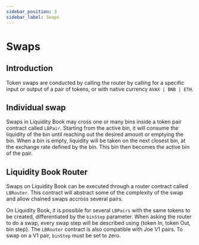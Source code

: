 ```yaml
---
sidebar_position: 3
sidebar_label: Swaps
---
```


# Swaps

## Introduction

Token swaps are conducted by calling the router by calling for a specific input or output of a pair of tokens, or with native currency `AVAX | BNB | ETH`.

## Individual swap

Swaps in Liquidity Book may cross one or many bins inside a token pair contract called `LBPair`. Starting from the active bin, it will consume the liquidity of the bin until reaching out the desired amount or emptying the bin. When a bin is empty, liquidity will be taken on the next closest bin, at the exchange rate defined by the bin. This bin then becomes the active bin of the pair.

<!-- TODO: Needs a section on surge pricing -->

## Liquidity Book Router

Swaps on Liquidity Book can be executed through a router contract called `LBRouter`. This contract will abstract some of the complexity of the swap and allow chained swaps accross several pairs.

On Liquidity Book, it is possible for several `LBPairs` with the same tokens to be created, differentiated by the `binStep` parameter. When asking the router to do a swap, every swap step will be described using {token In, token Out, bin step}. The `LBRouter` contract is also compatible with Joe V1 pairs. To swap on a V1 pair, `binStep` must be set to zero.

<!-- TODO: Routing v2.0 across v2.1 pools -->
